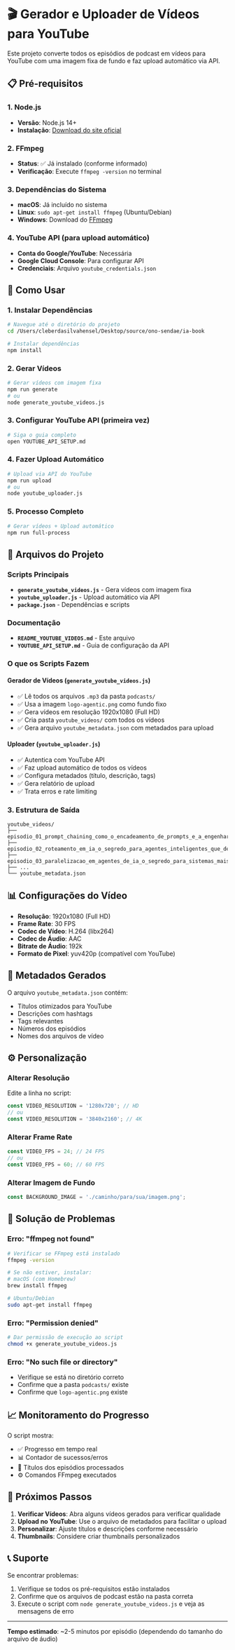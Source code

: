 # 🎬 Gerador e Uploader de Vídeos para YouTube

Este projeto converte todos os episódios de podcast em vídeos para YouTube com uma imagem fixa de fundo e faz upload automático via API.

## 📋 Pré-requisitos

### 1. Node.js
- **Versão**: Node.js 14+ 
- **Instalação**: [Download do site oficial](https://nodejs.org/)

### 2. FFmpeg
- **Status**: ✅ Já instalado (conforme informado)
- **Verificação**: Execute `ffmpeg -version` no terminal

### 3. Dependências do Sistema
- **macOS**: Já incluído no sistema
- **Linux**: `sudo apt-get install ffmpeg` (Ubuntu/Debian)
- **Windows**: Download do [FFmpeg](https://ffmpeg.org/download.html)

### 4. YouTube API (para upload automático)
- **Conta do Google/YouTube**: Necessária
- **Google Cloud Console**: Para configurar API
- **Credenciais**: Arquivo `youtube_credentials.json`

## 🚀 Como Usar

### 1. Instalar Dependências
```bash
# Navegue até o diretório do projeto
cd /Users/cleberdasilvahensel/Desktop/source/ono-sendae/ia-book

# Instalar dependências
npm install
```

### 2. Gerar Vídeos
```bash
# Gerar vídeos com imagem fixa
npm run generate
# ou
node generate_youtube_videos.js
```

### 3. Configurar YouTube API (primeira vez)
```bash
# Siga o guia completo
open YOUTUBE_API_SETUP.md
```

### 4. Fazer Upload Automático
```bash
# Upload via API do YouTube
npm run upload
# ou
node youtube_uploader.js
```

### 5. Processo Completo
```bash
# Gerar vídeos + Upload automático
npm run full-process
```

## 📁 Arquivos do Projeto

### Scripts Principais
- **`generate_youtube_videos.js`** - Gera vídeos com imagem fixa
- **`youtube_uploader.js`** - Upload automático via API
- **`package.json`** - Dependências e scripts

### Documentação
- **`README_YOUTUBE_VIDEOS.md`** - Este arquivo
- **`YOUTUBE_API_SETUP.md`** - Guia de configuração da API

### O que os Scripts Fazem

#### Gerador de Vídeos (`generate_youtube_videos.js`)
- ✅ Lê todos os arquivos `.mp3` da pasta `podcasts/`
- ✅ Usa a imagem `logo-agentic.png` como fundo fixo
- ✅ Gera vídeos em resolução 1920x1080 (Full HD)
- ✅ Cria pasta `youtube_videos/` com todos os vídeos
- ✅ Gera arquivo `youtube_metadata.json` com metadados para upload

#### Uploader (`youtube_uploader.js`)
- ✅ Autentica com YouTube API
- ✅ Faz upload automático de todos os vídeos
- ✅ Configura metadados (título, descrição, tags)
- ✅ Gera relatório de upload
- ✅ Trata erros e rate limiting

### 3. Estrutura de Saída
```
youtube_videos/
├── episodio_01_prompt_chaining_como_o_encadeamento_de_prompts_e_a_engenharia.mp4
├── episodio_02_roteamento_em_ia_o_segredo_para_agentes_inteligentes_que_decid.mp4
├── episodio_03_paralelizacao_em_agentes_de_ia_o_segredo_para_sistemas_mais_ra.mp4
├── ...
└── youtube_metadata.json
```

## 📊 Configurações do Vídeo

- **Resolução**: 1920x1080 (Full HD)
- **Frame Rate**: 30 FPS
- **Codec de Vídeo**: H.264 (libx264)
- **Codec de Áudio**: AAC
- **Bitrate de Áudio**: 192k
- **Formato de Pixel**: yuv420p (compatível com YouTube)

## 📝 Metadados Gerados

O arquivo `youtube_metadata.json` contém:
- Títulos otimizados para YouTube
- Descrições com hashtags
- Tags relevantes
- Números dos episódios
- Nomes dos arquivos de vídeo

## ⚙️ Personalização

### Alterar Resolução
Edite a linha no script:
```javascript
const VIDEO_RESOLUTION = '1280x720'; // HD
// ou
const VIDEO_RESOLUTION = '3840x2160'; // 4K
```

### Alterar Frame Rate
```javascript
const VIDEO_FPS = 24; // 24 FPS
// ou
const VIDEO_FPS = 60; // 60 FPS
```

### Alterar Imagem de Fundo
```javascript
const BACKGROUND_IMAGE = './caminho/para/sua/imagem.png';
```

## 🔧 Solução de Problemas

### Erro: "ffmpeg not found"
```bash
# Verificar se FFmpeg está instalado
ffmpeg -version

# Se não estiver, instalar:
# macOS (com Homebrew)
brew install ffmpeg

# Ubuntu/Debian
sudo apt-get install ffmpeg
```

### Erro: "Permission denied"
```bash
# Dar permissão de execução ao script
chmod +x generate_youtube_videos.js
```

### Erro: "No such file or directory"
- Verifique se está no diretório correto
- Confirme que a pasta `podcasts/` existe
- Confirme que `logo-agentic.png` existe

## 📈 Monitoramento do Progresso

O script mostra:
- ✅ Progresso em tempo real
- 📊 Contador de sucessos/erros
- 📝 Títulos dos episódios processados
- ⚙️ Comandos FFmpeg executados

## 🎯 Próximos Passos

1. **Verificar Vídeos**: Abra alguns vídeos gerados para verificar qualidade
2. **Upload no YouTube**: Use o arquivo de metadados para facilitar o upload
3. **Personalizar**: Ajuste títulos e descrições conforme necessário
4. **Thumbnails**: Considere criar thumbnails personalizados

## 📞 Suporte

Se encontrar problemas:
1. Verifique se todos os pré-requisitos estão instalados
2. Confirme que os arquivos de podcast estão na pasta correta
3. Execute o script com `node generate_youtube_videos.js` e veja as mensagens de erro

---

**Tempo estimado**: ~2-5 minutos por episódio (dependendo do tamanho do arquivo de áudio)
